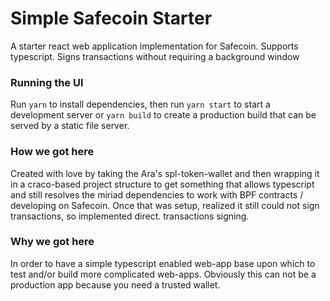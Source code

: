 # Simple Safecoin Starter

A starter react web application implementation for Safecoin. Supports typescript. Signs transactions without requiring a background window

### Running the UI

Run `yarn` to install dependencies, then run `yarn start` to start a development server or `yarn build` to create a production build that can be served by a static file server.

### How we got here

Created with love by taking the Ara's spl-token-wallet and then wrapping it in a craco-based project structure to get something that allows typescript and still resolves the miriad
dependencies to work with BPF contracts / developing on Safecoin. Once that was setup, realized it still could not sign transactions, so implemented direct. transactions signing.

### Why we got here

In order to have a simple typescript enabled web-app base upon which to test and/or build more complicated web-apps. Obviously this can not be a production app because you need a trusted wallet.
